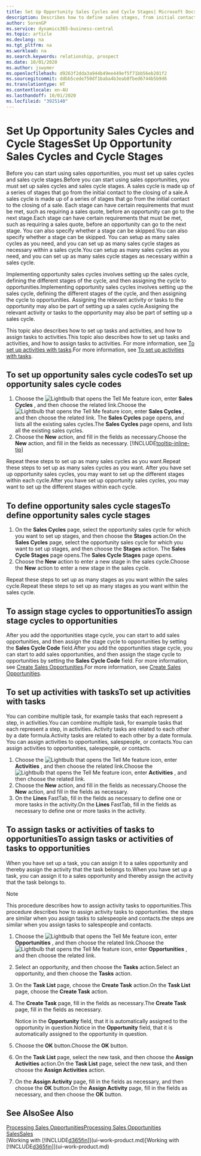 ```yaml
---
title: Set Up Opportunity Sales Cycles and Cycle Stages| Microsoft Docs
description: Describes how to define sales stages, from initial contact to closing, to create a sales cycle and assign it to opportunities in Business Central.
author: SorenGP
ms.service: dynamics365-business-central
ms.topic: article
ms.devlang: na
ms.tgt_pltfrm: na
ms.workload: na
ms.search.keywords: relationship, prospect
ms.date: 10/01/2020
ms.author: jswymer
ms.openlocfilehash: d9263f2dda3a944b49ee449ef5f71bb56eb201f2
ms.sourcegitcommit: ddbb5cede750df1baba4b3eab8fbed6744b5b9d6
ms.translationtype: HT
ms.contentlocale: en-AU
ms.lasthandoff: 10/01/2020
ms.locfileid: "3925140"
---
```

# <a name="set-up-opportunity-sales-cycles-and-cycle-stages"></a><span data-ttu-id="d6402-103">Set Up Opportunity Sales Cycles and Cycle Stages</span><span class="sxs-lookup"><span data-stu-id="d6402-103">Set Up Opportunity Sales Cycles and Cycle Stages</span></span>
<span data-ttu-id="d6402-104">Before you can start using sales opportunities, you must set up sales cycles and sales cycle stages.</span><span class="sxs-lookup"><span data-stu-id="d6402-104">Before you can start using sales opportunities, you must set up sales cycles and sales cycle stages.</span></span> <span data-ttu-id="d6402-105">A sales cycle is made up of a series of stages that go from the initial contact to the closing of a sale.</span><span class="sxs-lookup"><span data-stu-id="d6402-105">A sales cycle is made up of a series of stages that go from the initial contact to the closing of a sale.</span></span> <span data-ttu-id="d6402-106">Each stage can have certain requirements that must be met, such as requiring a sales quote, before an opportunity can go to the next stage.</span><span class="sxs-lookup"><span data-stu-id="d6402-106">Each stage can have certain requirements that must be met, such as requiring a sales quote, before an opportunity can go to the next stage.</span></span> <span data-ttu-id="d6402-107">You can also specify whether a stage can be skipped.</span><span class="sxs-lookup"><span data-stu-id="d6402-107">You can also specify whether a stage can be skipped.</span></span> <span data-ttu-id="d6402-108">You can setup as many sales cycles as you need, and you can set up as many sales cycle stages as necessary within a sales cycle.</span><span class="sxs-lookup"><span data-stu-id="d6402-108">You can setup as many sales cycles as you need, and you can set up as many sales cycle stages as necessary within a sales cycle.</span></span>

<span data-ttu-id="d6402-109">Implementing opportunity sales cycles involves setting up the sales cycle, defining the different stages of the cycle, and then assigning the cycle to opportunities.</span><span class="sxs-lookup"><span data-stu-id="d6402-109">Implementing opportunity sales cycles involves setting up the sales cycle, defining the different stages of the cycle, and then assigning the cycle to opportunities.</span></span> <span data-ttu-id="d6402-110">Assigning the relevant activity or tasks to the opportunity may also be part of setting up a sales cycle.</span><span class="sxs-lookup"><span data-stu-id="d6402-110">Assigning the relevant activity or tasks to the opportunity may also be part of setting up a sales cycle.</span></span>

<span data-ttu-id="d6402-111">This topic also describes how to set up tasks and activities, and how to assign tasks to activities.</span><span class="sxs-lookup"><span data-stu-id="d6402-111">This topic also describes how to set up tasks and activities, and how to assign tasks to activities.</span></span> <span data-ttu-id="d6402-112">For more information, see [To set up activities with tasks](marketing-how-setup-opportunity-sales-cycles-stages.md#to-set-up-activities-with-tasks).</span><span class="sxs-lookup"><span data-stu-id="d6402-112">For more information, see [To set up activities with tasks](marketing-how-setup-opportunity-sales-cycles-stages.md#to-set-up-activities-with-tasks).</span></span>

## <a name="to-set-up-opportunity-sales-cycle-codes"></a><span data-ttu-id="d6402-113">To set up opportunity sales cycle codes</span><span class="sxs-lookup"><span data-stu-id="d6402-113">To set up opportunity sales cycle codes</span></span>
1. <span data-ttu-id="d6402-114">Choose the ![Lightbulb that opens the Tell Me feature](media/ui-search/search_small.png "Tell me what you want to do") icon, enter **Sales Cycles** , and then choose the related link.</span><span class="sxs-lookup"><span data-stu-id="d6402-114">Choose the ![Lightbulb that opens the Tell Me feature](media/ui-search/search_small.png "Tell me what you want to do") icon, enter **Sales Cycles** , and then choose the related link.</span></span> <span data-ttu-id="d6402-115">The **Sales Cycles** page opens, and lists all the existing sales cycles.</span><span class="sxs-lookup"><span data-stu-id="d6402-115">The **Sales Cycles** page opens, and lists all the existing sales cycles.</span></span>
2. <span data-ttu-id="d6402-116">Choose the **New** action, and fill in the fields as necessary.</span><span class="sxs-lookup"><span data-stu-id="d6402-116">Choose the **New** action, and fill in the fields as necessary.</span></span> [!INCLUDE[tooltip-inline-tip](includes/tooltip-inline-tip_md.md)]

<span data-ttu-id="d6402-117">Repeat these steps to set up as many sales cycles as you want.</span><span class="sxs-lookup"><span data-stu-id="d6402-117">Repeat these steps to set up as many sales cycles as you want.</span></span> <span data-ttu-id="d6402-118">After you have set up opportunity sales cycles, you may want to set up the different stages within each cycle.</span><span class="sxs-lookup"><span data-stu-id="d6402-118">After you have set up opportunity sales cycles, you may want to set up the different stages within each cycle.</span></span>

## <a name="to-define-opportunity-sales-cycle-stages"></a><span data-ttu-id="d6402-119">To define opportunity sales cycle stages</span><span class="sxs-lookup"><span data-stu-id="d6402-119">To define opportunity sales cycle stages</span></span>
1. <span data-ttu-id="d6402-120">On the **Sales Cycles** page, select the opportunity sales cycle for which you want to set up stages, and then choose the **Stages** action.</span><span class="sxs-lookup"><span data-stu-id="d6402-120">On the **Sales Cycles** page, select the opportunity sales cycle for which you want to set up stages, and then choose the **Stages** action.</span></span> <span data-ttu-id="d6402-121">The **Sales Cycle Stages** page opens.</span><span class="sxs-lookup"><span data-stu-id="d6402-121">The **Sales Cycle Stages** page opens.</span></span>
2. <span data-ttu-id="d6402-122">Choose the **New** action to enter a new stage in the sales cycle.</span><span class="sxs-lookup"><span data-stu-id="d6402-122">Choose the **New** action to enter a new stage in the sales cycle.</span></span>

<span data-ttu-id="d6402-123">Repeat these steps to set up as many stages as you want within the sales cycle.</span><span class="sxs-lookup"><span data-stu-id="d6402-123">Repeat these steps to set up as many stages as you want within the sales cycle.</span></span>

## <a name="to-assign-stage-cycles-to-opportunities"></a><span data-ttu-id="d6402-124">To assign stage cycles to opportunities</span><span class="sxs-lookup"><span data-stu-id="d6402-124">To assign stage cycles to opportunities</span></span>
<span data-ttu-id="d6402-125">After you add the opportunities stage cycle, you can start to add sales opportunities, and then assign the stage cycle to opportunities by setting the **Sales Cycle Code** field.</span><span class="sxs-lookup"><span data-stu-id="d6402-125">After you add the opportunities stage cycle, you can start to add sales opportunities, and then assign the stage cycle to opportunities by setting the **Sales Cycle Code** field.</span></span> <span data-ttu-id="d6402-126">For more information, see [Create Sales Opportunities](marketing-how-create-opportunities.md).</span><span class="sxs-lookup"><span data-stu-id="d6402-126">For more information, see [Create Sales Opportunities](marketing-how-create-opportunities.md).</span></span>

## <a name="to-set-up-activities-with-tasks"></a><span data-ttu-id="d6402-127">To set up activities with tasks</span><span class="sxs-lookup"><span data-stu-id="d6402-127">To set up activities with tasks</span></span>
<span data-ttu-id="d6402-128">You can combine multiple task, for example tasks that each represent a step, in activities.</span><span class="sxs-lookup"><span data-stu-id="d6402-128">You can combine multiple task, for example tasks that each represent a step, in activities.</span></span> <span data-ttu-id="d6402-129">Activity tasks are related to each other by a date formula.</span><span class="sxs-lookup"><span data-stu-id="d6402-129">Activity tasks are related to each other by a date formula.</span></span> <span data-ttu-id="d6402-130">You can assign activities to opportunities, salespeople, or contacts.</span><span class="sxs-lookup"><span data-stu-id="d6402-130">You can assign activities to opportunities, salespeople, or contacts.</span></span>

1. <span data-ttu-id="d6402-131">Choose the ![Lightbulb that opens the Tell Me feature](media/ui-search/search_small.png "Tell me what you want to do") icon, enter **Activities** , and then choose the related link.</span><span class="sxs-lookup"><span data-stu-id="d6402-131">Choose the ![Lightbulb that opens the Tell Me feature](media/ui-search/search_small.png "Tell me what you want to do") icon, enter **Activities** , and then choose the related link.</span></span>
2. <span data-ttu-id="d6402-132">Choose the **New** action, and fill in the fields as necessary.</span><span class="sxs-lookup"><span data-stu-id="d6402-132">Choose the **New** action, and fill in the fields as necessary.</span></span>
3. <span data-ttu-id="d6402-133">On the **Lines** FastTab, fill in the fields as necessary to define one or more tasks in the activity.</span><span class="sxs-lookup"><span data-stu-id="d6402-133">On the **Lines** FastTab, fill in the fields as necessary to define one or more tasks in the activity.</span></span>

## <a name="to-assign-tasks-or-activities-of-tasks-to-opportunities"></a><span data-ttu-id="d6402-134">To assign tasks or activities of tasks to opportunities</span><span class="sxs-lookup"><span data-stu-id="d6402-134">To assign tasks or activities of tasks to opportunities</span></span>
<span data-ttu-id="d6402-135">When you have set up a task, you can assign it to a sales opportunity and thereby assign the activity that the task belongs to.</span><span class="sxs-lookup"><span data-stu-id="d6402-135">When you have set up a task, you can assign it to a sales opportunity and thereby assign the activity that the task belongs to.</span></span>

> [!NOTE]  
>   <span data-ttu-id="d6402-136">This procedure describes how to assign activity tasks to opportunities.</span><span class="sxs-lookup"><span data-stu-id="d6402-136">This procedure describes how to assign activity tasks to opportunities.</span></span> <span data-ttu-id="d6402-137">the steps are similar when you assign tasks to salespeople and contacts.</span><span class="sxs-lookup"><span data-stu-id="d6402-137">the steps are similar when you assign tasks to salespeople and contacts.</span></span>

1. <span data-ttu-id="d6402-138">Choose the ![Lightbulb that opens the Tell Me feature](media/ui-search/search_small.png "Tell me what you want to do") icon, enter **Opportunities** , and then choose the related link.</span><span class="sxs-lookup"><span data-stu-id="d6402-138">Choose the ![Lightbulb that opens the Tell Me feature](media/ui-search/search_small.png "Tell me what you want to do") icon, enter **Opportunities** , and then choose the related link.</span></span>
2. <span data-ttu-id="d6402-139">Select an opportunity, and then choose the **Tasks** action.</span><span class="sxs-lookup"><span data-stu-id="d6402-139">Select an opportunity, and then choose the **Tasks** action.</span></span>
3. <span data-ttu-id="d6402-140">On the **Task List** page, choose the **Create Task** action.</span><span class="sxs-lookup"><span data-stu-id="d6402-140">On the **Task List** page, choose the **Create Task** action.</span></span>
4.  <span data-ttu-id="d6402-141">The **Create Task** page, fill in the fields as necessary.</span><span class="sxs-lookup"><span data-stu-id="d6402-141">The **Create Task** page, fill in the fields as necessary.</span></span>

    <span data-ttu-id="d6402-142">Notice in the **Opportunity** field, that it is automatically assigned to the opportunity in question.</span><span class="sxs-lookup"><span data-stu-id="d6402-142">Notice in the **Opportunity** field, that it is automatically assigned to the opportunity in question.</span></span>
5. <span data-ttu-id="d6402-143">Choose the **OK** button.</span><span class="sxs-lookup"><span data-stu-id="d6402-143">Choose the **OK** button.</span></span>
6. <span data-ttu-id="d6402-144">On the **Task List** page, select the new task, and then choose the **Assign Activities** action.</span><span class="sxs-lookup"><span data-stu-id="d6402-144">On the **Task List** page, select the new task, and then choose the **Assign Activities** action.</span></span>
7. <span data-ttu-id="d6402-145">On the **Assign Activity** page, fill in the fields as necessary, and then choose the **OK** button.</span><span class="sxs-lookup"><span data-stu-id="d6402-145">On the **Assign Activity** page, fill in the fields as necessary, and then choose the **OK** button.</span></span>

## <a name="see-also"></a><span data-ttu-id="d6402-146">See Also</span><span class="sxs-lookup"><span data-stu-id="d6402-146">See Also</span></span>
[<span data-ttu-id="d6402-147">Processing Sales Opportunities</span><span class="sxs-lookup"><span data-stu-id="d6402-147">Processing Sales Opportunities</span></span>](marketing-processing-sales-opportunities.md)  
[<span data-ttu-id="d6402-148">Sales</span><span class="sxs-lookup"><span data-stu-id="d6402-148">Sales</span></span>](sales-manage-sales.md)  
<span data-ttu-id="d6402-149">[Working with [!INCLUDE[d365fin](includes/d365fin_md.md)]](ui-work-product.md)</span><span class="sxs-lookup"><span data-stu-id="d6402-149">[Working with [!INCLUDE[d365fin](includes/d365fin_md.md)]](ui-work-product.md)</span></span>
